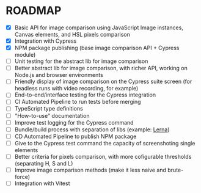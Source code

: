 ROADMAP
=======

- [x] Basic API for image comparison using JavaScript Image instances, Canvas elements, and HSL pixels comparison
- [x] Integration with Cypress
- [x] NPM package publishing (base image comparison API + Cypress module)
- [ ] Unit testing for the abstract lib for image comparison
- [ ] Better abstract lib for image comparison, with richer API, working on Node.js and browser environments
- [ ] Friendly display of image comparison on the Cypress suite screen (for headless runs with video recording, for example)
- [ ] End-to-end/interface testing for the Cypress integration
- [ ] CI Automated Pipeline to run tests before merging
- [ ] TypeScript type definitions
- [ ] "How-to-use" documentation
- [ ] Improve test logging for the Cypress command
- [ ] Bundle/build process with separation of libs (example: [Lerna](https://lerna.js.org/))
- [ ] CD Automated Pipeline to publish NPM package
- [ ] Give to the Cypress test command the capacity of screenshoting single elements
- [ ] Better criteria for pixels comparison, with more cofigurable thresholds (separating H, S and L)
- [ ] Improve image comparison methods (make it less naive and brute-force)
- [ ] Integration with Vitest
